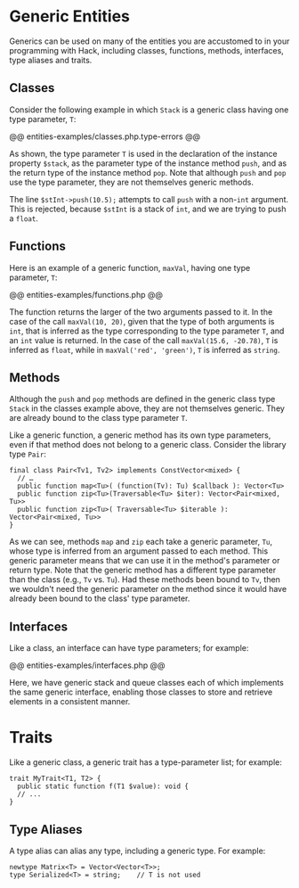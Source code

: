 # Generic Entities

Generics can be used on many of the entities you are accustomed to in your programming with Hack, including classes, functions, methods, interfaces, type aliases and traits.

## Classes

Consider the following example in which `Stack` is a generic class having one type parameter, `T`:

@@ entities-examples/classes.php.type-errors @@

As shown, the type parameter `T` is used in the declaration of the instance property `$stack`, as the parameter type of the instance method `push`, and as the return type of the instance method `pop`. Note that although `push` and `pop` use the type parameter, they are not themselves generic methods. 

The line `$stInt->push(10.5);` attempts to call `push` with a non-`int` argument. This is rejected, because `$stInt` is a stack of `int`, and we are trying to push a `float`.

## Functions

Here is an example of a generic function, `maxVal`, having one type parameter, `T`:

@@ entities-examples/functions.php @@

The function returns the larger of the two arguments passed to it. In the case of the call `maxVal(10, 20)`, given that the type of both arguments is `int`, that is inferred as the type corresponding to the type parameter `T`, and an `int` value is returned. In the case of the call `maxVal(15.6, -20.78)`, `T` is inferred as `float`, while in `maxVal('red', 'green')`, `T` is inferred as `string`.

## Methods

Although the `push` and `pop` methods are defined in the generic class type `Stack` in the classes example above, they are not themselves generic. They are already bound to the class type parameter `T`. 

Like a generic function, a generic method has its own type parameters, even if that method does not belong to a generic class. Consider the library type `Pair`:

```
final class Pair<Tv1, Tv2> implements ConstVector<mixed> {
  // …
  public function map<Tu>( (function(Tv): Tu) $callback ): Vector<Tu>
  public function zip<Tu>(Traversable<Tu> $iter): Vector<Pair<mixed, Tu>>
  public function zip<Tu>( Traversable<Tu> $iterable ): Vector<Pair<mixed, Tu>>
}
```
As we can see, methods `map` and `zip` each take a generic parameter, `Tu`, whose type is inferred from an argument passed to each method. This generic parameter means that we can use it in the method's parameter or return type. Note that the generic method has a different type parameter than the class (e.g., `Tv` vs. `Tu`). Had these methods been bound to `Tv`, then we wouldn't need the generic parameter on the method since it would have already been bound to the class' type parameter.

## Interfaces

Like a class, an interface can have type parameters; for example:

@@ entities-examples/interfaces.php @@

Here, we have generic stack and queue classes each of which implements the same generic interface, enabling those classes to store and retrieve elements in a consistent manner. 

# Traits

Like a generic class, a generic trait has a type-parameter list; for example:

```
trait MyTrait<T1, T2> {
  public static function f(T1 $value): void {
  // ...
}
```

## Type Aliases

A type alias can alias any type, including a generic type. For example:

```
newtype Matrix<T> = Vector<Vector<T>>;
type Serialized<T> = string;    // T is not used
```
